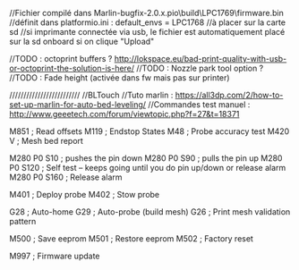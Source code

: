 //Fichier compilé dans Marlin-bugfix-2.0.x\.pio\build\LPC1769\firmware.bin
//définit dans platformio.ini : default_envs = LPC1768
//à placer sur la carte sd
//si imprimante connectée via usb, le fichier est automatiquement placé sur la sd onboard si on clique "Upload"

//TODO : octoprint buffers ? http://lokspace.eu/bad-print-quality-with-usb-or-octoprint-the-solution-is-here/
//TODO : Nozzle park tool option ? 
//TODO : Fade height (activée dans fw mais pas sur printer)


/////////////////////////
//BLTouch
//Tuto marlin : https://all3dp.com/2/how-to-set-up-marlin-for-auto-bed-leveling/
//Commandes test manuel : http://www.geeetech.com/forum/viewtopic.php?f=27&t=18371

M851 ; Read offsets
M119 ; Endstop States
M48 ; Probe accuracy test
M420 V ; Mesh bed report

M280 P0 S10 ; pushes the pin down
M280 P0 S90 ; pulls the pin up
M280 P0 S120 ; Self test – keeps going until you do pin up/down or release alarm
M280 P0 S160 ; Release alarm

M401 ; Deploy probe
M402 ; Stow probe

G28 ; Auto-home
G29 ; Auto-probe (build mesh)
G26 ; Print mesh validation pattern

M500 ; Save eeprom
M501 ; Restore eeprom
M502 ; Factory reset


M997 ; Firmware update
